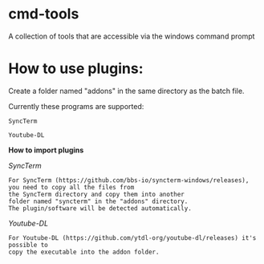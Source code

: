 # cmd-tools
A collection of tools that are accessible via the windows command prompt 

# How to use plugins:
Create a folder named "addons" in the same directory as the batch file.

Currently these programs are supported:
	
	SyncTerm
	
	Youtube-DL
	

**How to import plugins**

*SyncTerm*

	For SyncTerm (https://github.com/bbs-io/syncterm-windows/releases), you need to copy all the files from  
	the SyncTerm directory and copy them into another 
	folder named "syncterm" in the "addons" directory.
	The plugin/software will be detected automatically.

*Youtube-DL*

	For Youtube-DL (https://github.com/ytdl-org/youtube-dl/releases) it's possible to 
	copy the executable into the addon folder.
